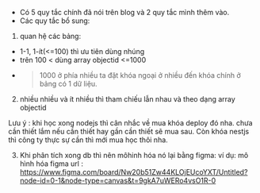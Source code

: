- Có 5 quy tắc chính đã nói trên blog và 2 quy tắc mình thêm vào.
- Các quy tắc bổ sung:

1. quan hệ các bảng:

- 1-1, 1-ít(<=100) thì ưu tiên dùng nhúng
- trên 100 < dùng array objectid <=1000
- > 1000 ở phía nhiều ta đặt khóa ngoại ở nhiều đến khóa chính ở bảng có 1 dữ liệu.

2. nhiều nhiều và ít nhiều thì tham chiếu lẫn nhau và theo dạng array objectid

Lưu ý : khi học xong nodejs thì cân nhắc về mua khóa deploy đó nha. chưa cần thiết lắm nếu cần thiết hay gần cần thiết sẽ mua sau.
Còn khóa nestjs thì công ty thực sự cần thì mới mua học thôi nha.

3. Khi phân tích xong db thì nên môhinh hóa nó lại bằng figma:
   ví dụ: mô hình hóa figma url : https://www.figma.com/board/Nw20b51Zw44KLOjEUcoYXT/Untitled?node-id=0-1&node-type=canvas&t=9gkA7uWERo4vsO1R-0
